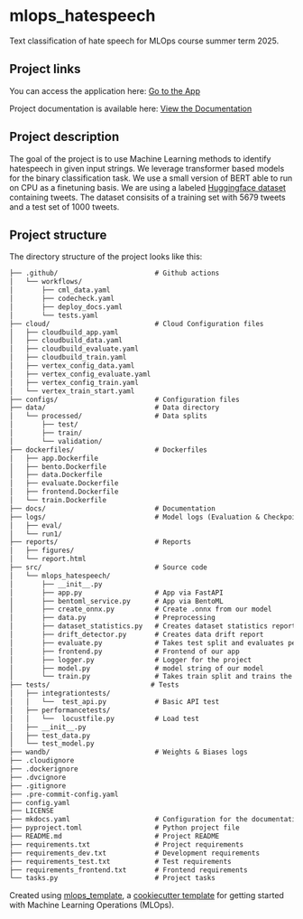 # mlops_hatespeech
Text classification of hate speech for MLOps course summer term 2025.

## Project links

You can access the application here:
[Go to the App](https://frontend-178847025464.europe-west1.run.app/)

Project documentation is available here:
[View the Documentation](https://soenia.github.io/mlops_hatespeech/)

## Project description

The goal of the project is to use Machine Learning methods to identify hatespeech in given input strings.
We leverage transformer based models for the binary classification task.
We use a small version of BERT able to run on CPU as a finetuning basis.
We are using a labeled [Huggingface dataset](https://huggingface.co/datasets/thefrankhsu/hate_speech_twitter) containing tweets. The dataset consisits of a training set with 5679 tweets and a test set of 1000 tweets.

## Project structure

The directory structure of the project looks like this:
```txt
├── .github/                        # Github actions
│   └── workflows/
│       ├── cml_data.yaml
│       ├── codecheck.yaml
│       ├── deploy_docs.yaml
│       └── tests.yaml
├── cloud/                          # Cloud Configuration files
│   ├── cloudbuild_app.yaml
│   ├── cloudbuild_data.yaml
│   ├── cloudbuild_evaluate.yaml
│   ├── cloudbuild_train.yaml
│   ├── vertex_config_data.yaml
│   ├── vertex_config_evaluate.yaml
│   ├── vertex_config_train.yaml
│   └── vertex_train_start.yaml
├── configs/                        # Configuration files
├── data/                           # Data directory
│   └── processed/                  # Data splits
│       ├── test/
│       ├── train/
│       └── validation/
├── dockerfiles/                    # Dockerfiles
│   ├── app.Dockerfile
│   ├── bento.Dockerfile
│   ├── data.Dockerfile
│   ├── evaluate.Dockerfile
│   ├── frontend.Dockerfile
│   └── train.Dockerfile
├── docs/                           # Documentation
├── logs/                           # Model logs (Evaluation & Checkpoints)
│   ├── eval/
│   └── run1/
├── reports/                        # Reports
│   ├── figures/
│   └── report.html
├── src/                            # Source code
│   └── mlops_hatespeech/
│       ├── __init__.py
│       ├── app.py                  # App via FastAPI
│       ├── bentoml_service.py      # App via BentoML
│       ├── create_onnx.py          # Create .onnx from our model
│       ├── data.py                 # Preprocessing
│       ├── dataset_statistics.py   # Creates dataset statistics report
│       ├── drift_detector.py       # Creates data drift report
│       ├── evaluate.py             # Takes test split and evaluates performance
│       ├── frontend.py             # Frontend of our app
│       ├── logger.py               # Logger for the project
│       ├── model.py                # model string of our model
│       └── train.py                # Takes train split and trains the model
├── tests/                         # Tests
│   ├── integrationtests/
│   │   └──  test_api.py            # Basic API test
│   ├── performancetests/
│   │   └──  locustfile.py          # Load test
│   ├── __init__.py
│   ├── test_data.py
│   └── test_model.py
├── wandb/                          # Weights & Biases logs
├── .cloudignore
├── .dockerignore
├── .dvcignore
├── .gitignore
├── .pre-commit-config.yaml
├── config.yaml
├── LICENSE
├── mkdocs.yaml                     # Configuration for the documentation
├── pyproject.toml                  # Python project file
├── README.md                       # Project README
├── requirements.txt                # Project requirements
├── requirements_dev.txt            # Development requirements
├── requirements_test.txt           # Test requirements
├── requirements_frontend.txt       # Frontend requirements
└── tasks.py                        # Project tasks
```


Created using [mlops_template](https://github.com/SkafteNicki/mlops_template),
a [cookiecutter template](https://github.com/cookiecutter/cookiecutter) for getting
started with Machine Learning Operations (MLOps).
